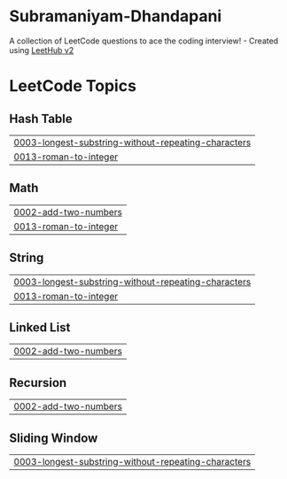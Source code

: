 # Subramaniyam-Dhandapani
A collection of LeetCode questions to ace the coding interview! - Created using [LeetHub v2](https://github.com/arunbhardwaj/LeetHub-2.0)

<!---LeetCode Topics Start-->
# LeetCode Topics
## Hash Table
|  |
| ------- |
| [0003-longest-substring-without-repeating-characters](https://github.com/Dhayal18/Subramaniyam-Dhandapani/tree/master/0003-longest-substring-without-repeating-characters) |
| [0013-roman-to-integer](https://github.com/Dhayal18/Subramaniyam-Dhandapani/tree/master/0013-roman-to-integer) |
## Math
|  |
| ------- |
| [0002-add-two-numbers](https://github.com/Dhayal18/Subramaniyam-Dhandapani/tree/master/0002-add-two-numbers) |
| [0013-roman-to-integer](https://github.com/Dhayal18/Subramaniyam-Dhandapani/tree/master/0013-roman-to-integer) |
## String
|  |
| ------- |
| [0003-longest-substring-without-repeating-characters](https://github.com/Dhayal18/Subramaniyam-Dhandapani/tree/master/0003-longest-substring-without-repeating-characters) |
| [0013-roman-to-integer](https://github.com/Dhayal18/Subramaniyam-Dhandapani/tree/master/0013-roman-to-integer) |
## Linked List
|  |
| ------- |
| [0002-add-two-numbers](https://github.com/Dhayal18/Subramaniyam-Dhandapani/tree/master/0002-add-two-numbers) |
## Recursion
|  |
| ------- |
| [0002-add-two-numbers](https://github.com/Dhayal18/Subramaniyam-Dhandapani/tree/master/0002-add-two-numbers) |
## Sliding Window
|  |
| ------- |
| [0003-longest-substring-without-repeating-characters](https://github.com/Dhayal18/Subramaniyam-Dhandapani/tree/master/0003-longest-substring-without-repeating-characters) |
<!---LeetCode Topics End-->